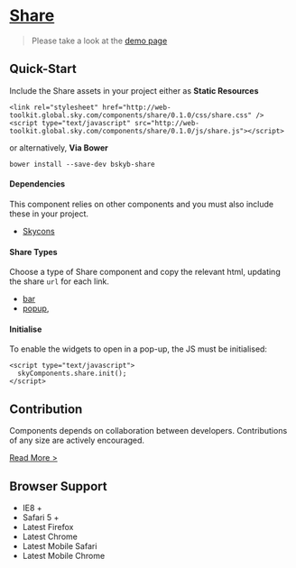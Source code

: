 [Share](http://skyglobal.github.io/share/)
========================

> Please take a look at the [demo page](http://skyglobal.github.io/share/)

## Quick-Start

Include the Share assets in your project either as **Static Resources**

```
<link rel="stylesheet" href="http://web-toolkit.global.sky.com/components/share/0.1.0/css/share.css" />
<script type="text/javascript" src="http://web-toolkit.global.sky.com/components/share/0.1.0/js/share.js"></script>
```

or alternatively, **Via Bower**

```
bower install --save-dev bskyb-share
```

#### Dependencies 

This component relies on other components and you must also include these in your project.

* [Skycons](https://github.com/skyglobal/skycons)

#### Share Types

Choose a type of Share component and copy the relevant html, updating the share `url` for each link.
  * [bar](demo/_includes/bar.html) 
  * [popup](demo/_includes/popup.html), 

#### Initialise

To enable the widgets to open in a pop-up, the JS must be initialised:

```
<script type="text/javascript">
  skyComponents.share.init();
</script>
```

## Contribution

Components depends on collaboration between developers. Contributions of any size are actively encouraged.

[Read More >](CONTRIBUTING.md)

## Browser Support

 * IE8 +
 * Safari 5 +
 * Latest Firefox
 * Latest Chrome
 * Latest Mobile Safari
 * Latest Mobile Chrome
